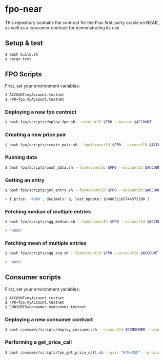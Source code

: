 # fpo-near

This repository contains the contract for the Flux first-party oracle on NEAR, as well as a consumer contract for demonstrating its use.

## Setup & test

```bash
$ bash build.sh
$ cargo test
```

## FPO Scripts

First, set your environment variables:

```bash
$ ACCOUNT=myAccount.testnet
$ FPO=fpo.myAccount.testnet
```

### Deploying a new fpo contract

```bash
$ bash fpo/scripts/deploy_fpo.sh --accountId $FPO --master $ACCOUNT
```

### Creating a new price pair

```bash
$ bash fpo/scripts/create_pair.sh --fpoAccountId $FPO --accountId $ACCOUNT --pair ETH/USD --initialPrice 4000
```

### Pushing data

```bash
$ bash fpo/scripts/push_data.sh --fpoAccountId $FPO --accountId $ACCOUNT --pair ETH/USD --price 4000
```

### Getting an entry

```bash
$ bash fpo/scripts/get_entry.sh --fpoAccountId $FPO --accountId $ACCOUNT --pair ETH/USD --provider $ACCOUNT

> { price: '4000', decimals: 8, last_update: 1648651165744573200 }
```

### Fetching median of multiple entries

```bash
$ bash fpo/scripts/agg_median.sh --fpoAccountId $FPO --accountId $ACCOUNT --pairs [\"ETH/USD\"] --providers [\"$ACCOUNT\"]

> '4000'
```

### Fetching mean of multiple entries

```bash
$ bash fpo/scripts/agg_avg.sh --fpoAccountId $FPO --accountId $ACCOUNT --pairs [\"ETH/USD\"] --providers [\"$ACCOUNT\"]

> '4000'
```

## Consumer scripts

First, set your environment variables:

```bash
$ ACCOUNT=myAccount.testnet
$ FPO=fpo.myAccount.testnet
$ CONSUMER=consumer.myAccount.testnet
```

### Deploying a new consumer contract

```bash
$ bash consumer/scripts/deploy_consumer.sh --accountId $CONSUMER --oracle $FPO --master $ACCOUNT
```

### Performing a get_price_call

```bash
$ bash consumer/scripts/fpo_get_price_call.sh --pair "ETH/USD" --provider $ACCOUNT --receiverId $CONSUMER --accountId $FPO
```
